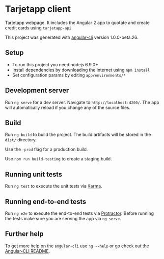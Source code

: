 # Tarjetapp client

Tarjetapp webpage. It includes the Angular 2 app to quotate and create credit cards using `tarjetapp-api`

This project was generated with [angular-cli](https://github.com/angular/angular-cli) version 1.0.0-beta.26.

## Setup

- To run this project you need nodejs 6.9.0+
- Install dependencies by downloading the internet using `npm install`
- Set configuration params by editing `app/environments/*`

## Development server

Run `ng serve` for a dev server. Navigate to `http://localhost:4200/`. The app will automatically reload if you change any of the source files.

## Build

Run `ng build` to build the project. The build artifacts will be stored in the `dist/` directory. 

Use the `-prod` flag for a production build.

Use `npm run build-testing` to create a staging build.

## Running unit tests

Run `ng test` to execute the unit tests via [Karma](https://karma-runner.github.io).

## Running end-to-end tests

Run `ng e2e` to execute the end-to-end tests via [Protractor](http://www.protractortest.org/).
Before running the tests make sure you are serving the app via `ng serve`.

## Further help

To get more help on the `angular-cli` use `ng --help` or go check out the [Angular-CLI README](https://github.com/angular/angular-cli/blob/master/README.md).
